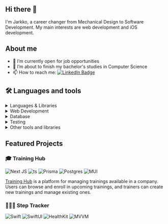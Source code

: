 ## Hi there 👋

I'm Jarkko, a career changer from Mechanical Design to Software Development. My main interests are web development and iOS development.

## About me

- 🔭 I’m currently open for job opportunities
- 🌱 I’m about to finish my bachelor's studies in Computer Science
- 📫 How to reach me: [![LinkedIn Badge](https://img.shields.io/badge/-LinkedIn-blue?style=flat&logo=linkedin&logoColor=white)](https://www.linkedin.com/in/jarkkorauhala/)

## 🛠️ Languages and tools

<details>
    <summary>Languages & Libraries</summary>
    <br>

> [![Languages](https://skillicons.dev/icons?i=js,ts,swift,py,c,cs)](https://skillicons.dev)

</details>
<details>
    <summary>Web Development</summary>
    <br>

> [![Web Dev Tools](https://skillicons.dev/icons?i=html,css,react,next,nodejs,vite,fastapi,styledcomponents)](https://skillicons.dev)

</details>
<details>
    <summary>Database</summary>
    <br>

> [![Database](https://skillicons.dev/icons?i=postgres,graphql,mongodb,prisma)](https://skillicons.dev)

</details>
<details>
    <summary>Testing</summary>
    <br>

> [![Testing tools](https://skillicons.dev/icons?i=jest,cypress,vitest)](https://skillicons.dev)

</details>
<details>
    <summary>Other tools and libraries</summary>
    <br>

> [![Other tools](https://skillicons.dev/icons?i=git,github,githubactions,docker,unity,heroku)](https://skillicons.dev)

</details>

## Featured Projects

### 🎓 Training Hub

![Next JS](https://img.shields.io/badge/Next-black?style=flat&logo=next.js&logoColor=white)
![ts](https://img.shields.io/badge/TypeScript-3178C6?style=flat&logo=typescript&logoColor=white)
![Prisma](https://img.shields.io/badge/Prisma-3982CE?style=flat&logo=Prisma&logoColor=white)
![Postgres](https://img.shields.io/badge/postgres-%23316192.svg?style=flat&logo=postgresql&logoColor=white)
![MUI](https://img.shields.io/badge/MUI-%230081CB.svg?style=flat&logo=mui&logoColor=white)

[Training Hub](https://github.com/ohtutraininghub/traininghub) is a platform for managing trainings available in a company. Users can browse and enroll in upcoming trainings, and trainers can create new trainings and manage existing ones.

### 🏃‍♂️‍➡️ Step Tracker

![Swift](https://img.shields.io/badge/Swift-orange)
![SwiftUI](https://img.shields.io/badge/SwiftUI-orange)
![HealthKit](https://img.shields.io/badge/HealthKit-0073E6?style=flat&logo=apple&logoColor=white)
![MVVM](https://img.shields.io/badge/MVVM-gray)
